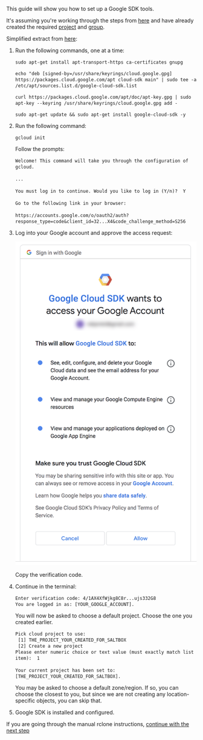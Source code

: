 This guide will show you how to set up a Google SDK tools.

It's assuming you're working through the steps from [here](rclone-manual.md) and have already created the required [project](google-project-setup.md) and [group](google-group-setup.md).

Simplified extract from [here](https://cloud.google.com/sdk/docs/quickstart#deb):

1. Run the following commands, one at a time:

    ```
    sudo apt-get install apt-transport-https ca-certificates gnupg
    ```
    ```
    echo "deb [signed-by=/usr/share/keyrings/cloud.google.gpg] https://packages.cloud.google.com/apt cloud-sdk main" | sudo tee -a /etc/apt/sources.list.d/google-cloud-sdk.list
    ```
    ```
    curl https://packages.cloud.google.com/apt/doc/apt-key.gpg | sudo apt-key --keyring /usr/share/keyrings/cloud.google.gpg add -
    ```
    ```
    sudo apt-get update && sudo apt-get install google-cloud-sdk -y
    ```

1. Run the following command:

    ```
    gcloud init
    ```

    Follow the prompts:

    ```
    Welcome! This command will take you through the configuration of gcloud.

    ...

    You must log in to continue. Would you like to log in (Y/n)?  Y

    Go to the following link in your browser:

    https://accounts.google.com/o/oauth2/auth?response_type=code&client_id=32...X4&code_challenge_method=S256
    ```
1. Log into your Google account and approve the access request:

    ![](../images/gcloud-sdk/02-sdk-approve.png)

    Copy the verification code.

1. Continue in the terminal:

    ```
    Enter verification code: 4/1AX4XfWjkg8C8r...ujs332G8
    You are logged in as: [YOUR_GOOGLE_ACCOUNT].
    ```

    You will now be asked to choose a default project.  Choose the one you created earlier.

    ```
    Pick cloud project to use:
     [1] THE_PROJECT_YOUR_CREATED_FOR_SALTBOX
     [2] Create a new project
    Please enter numeric choice or text value (must exactly match list item):  1

    Your current project has been set to: [THE_PROJECT_YOUR_CREATED_FOR_SALTBOX].
    ```

    You may be asked to choose a default zone/region.  If so, you can choose the closest to you, but since we are not creating any location-specific objects, you can skip that.

1. Google SDK is installed and configured.

If you are going through the manual rclone instructions, [continue with the next step](../rclone-manual#new-rclone-setup)
